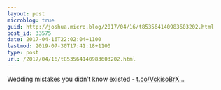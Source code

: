 ```yaml
---
layout: post
microblog: true
guid: http://joshua.micro.blog/2017/04/16/t853564140983603202.html
post_id: 33575
date: 2017-04-16T22:02:04+1100
lastmod: 2019-07-30T17:41:18+1100
type: post
url: /2017/04/16/t853564140983603202.html
---
```

Wedding mistakes you didn’t know existed - [t.co/VckisoBrX...](https://t.co/VckisoBrX8)
